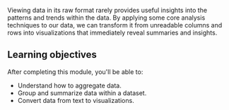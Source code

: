 Viewing data in its raw format rarely provides useful insights into the patterns and trends within the data. By applying some core analysis techniques to our data, we can transform it from unreadable columns and rows into visualizations that immediately reveal summaries and insights.

## Learning objectives

After completing this module, you'll be able to:

- Understand how to aggregate data.
- Group and summarize data within a dataset.
- Convert data from text to visualizations.

